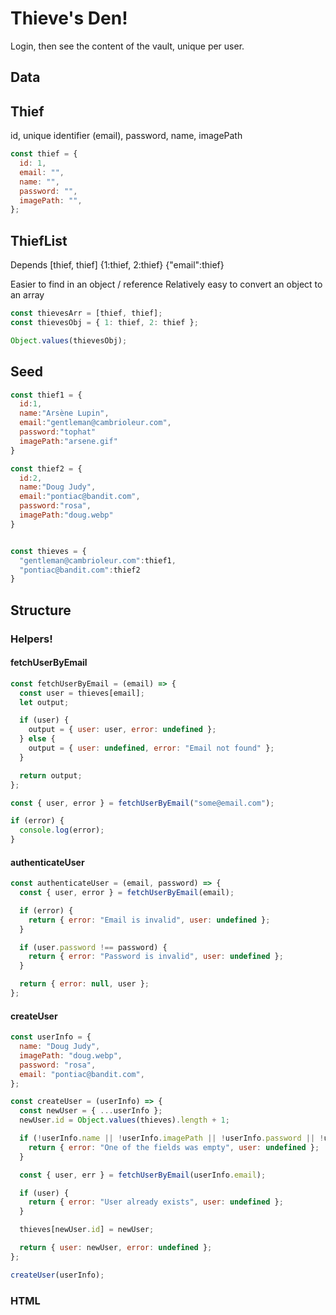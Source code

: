 # Thieve's Den!

Login, then see the content of the vault, unique per user.

## Data

## Thief

id, unique identifier (email), password, name, imagePath

```js
const thief = {
  id: 1,
  email: "",
  name: "",
  password: "",
  imagePath: "",
};
```

## ThiefList

Depends
[thief, thief]
{1:thief, 2:thief}
{"email":thief}

Easier to find in an object / reference
Relatively easy to convert an object to an array

```js
const thievesArr = [thief, thief];
const thievesObj = { 1: thief, 2: thief };

Object.values(thievesObj);
```

## Seed

```jsx
const thief1 = {
  id:1,
  name:"Arsène Lupin",
  email:"gentleman@cambrioleur.com",
  password:"tophat"
  imagePath:"arsene.gif"
}

const thief2 = {
  id:2,
  name:"Doug Judy",
  email:"pontiac@bandit.com",
  password:"rosa",
  imagePath:"doug.webp"
}


const thieves = {
  "gentleman@cambrioleur.com":thief1,
  "pontiac@bandit.com":thief2
}
```

## Structure

### Helpers!

#### fetchUserByEmail

```js
const fetchUserByEmail = (email) => {
  const user = thieves[email];
  let output;

  if (user) {
    output = { user: user, error: undefined };
  } else {
    output = { user: undefined, error: "Email not found" };
  }

  return output;
};

const { user, error } = fetchUserByEmail("some@email.com");

if (error) {
  console.log(error);
}
```

#### authenticateUser

```js
const authenticateUser = (email, password) => {
  const { user, error } = fetchUserByEmail(email);

  if (error) {
    return { error: "Email is invalid", user: undefined };
  }

  if (user.password !== password) {
    return { error: "Password is invalid", user: undefined };
  }

  return { error: null, user };
};
```

#### createUser

```js
const userInfo = {
  name: "Doug Judy",
  imagePath: "doug.webp",
  password: "rosa",
  email: "pontiac@bandit.com",
};

const createUser = (userInfo) => {
  const newUser = { ...userInfo };
  newUser.id = Object.values(thieves).length + 1;

  if (!userInfo.name || !userInfo.imagePath || !userInfo.password || !userInfo.email) {
    return { error: "One of the fields was empty", user: undefined };
  }

  const { user, err } = fetchUserByEmail(userInfo.email);

  if (user) {
    return { error: "User already exists", user: undefined };
  }

  thieves[newUser.id] = newUser;

  return { user: newUser, error: undefined };
};

createUser(userInfo);
```

### HTML
